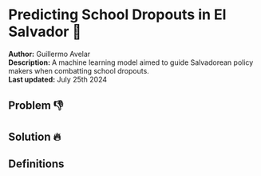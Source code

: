 # Predicting School Dropouts in El Salvador 🎒

<b>Author:</b> Guillermo Avelar  
<b>Description: </b> A machine learning model aimed to guide Salvadorean policy makers when combatting school dropouts. <br/>
<b>Last updated:</b> July 25th 2024

## Problem 👎

## Solution 🔥

## Definitions

